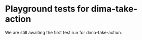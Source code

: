# Playground tests for dima-take-action
We are still awaiting the first test run for dima-take-action.
